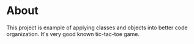 # About
This project is example of applying classes and objects into better code organization. It's very good known tic-tac-toe game.
